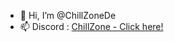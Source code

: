 - 👋 Hi, I’m @ChillZoneDe
- 📫 Discord : [ChillZone - Click here!](https://discord.gg/azakK6xa4S)
<!---
ChillZone
--->
